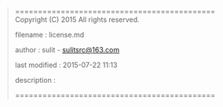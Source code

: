 > ============================================
>   Copyright (C) 2015 All rights reserved.
>
>   filename : license.md
>
>   author : sulit - sulitsrc@163.com
>
>   last modified : 2015-07-22 11:13
>
>   description :
>
> ============================================

